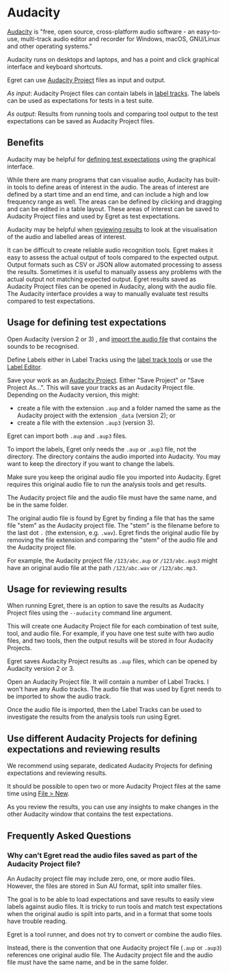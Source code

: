 ﻿# Audacity

[Audacity](https://www.audacityteam.org/)
is "free, open source, cross-platform audio software - 
an easy-to-use, multi-track audio editor and recorder for 
Windows, macOS, GNU/Linux and other operating systems."

Audacity runs on desktops and laptops, and has a point and click graphical interface and keyboard shortcuts.

Egret can use [Audacity Project](https://manual.audacityteam.org/man/audacity_projects.html) files as input and output.

*As input*: Audacity Project files can contain labels in [label tracks](https://manual.audacityteam.org/man/label_tracks.html).
The labels can be used as expectations for tests in a test suite.


*As output*: Results from running tools and comparing tool output to the test expectations can be saved as Audacity Project files.


## Benefits

Audacity may be helpful for [defining test expectations](#usageDefineExpectations) using the graphical interface.

While there are many programs that can visualise audio, 
Audacity has built-in tools to define areas of interest in the audio.
The areas of interest are defined by a start time and an end time, and can include a high and low frequency range as well.
The areas can be defined by clicking and dragging and can be edited in a table layout.
These areas of interest can be saved to Audacity Project files and used by Egret as test expectations.

Audacity may be helpful when [reviewing results](#usageReviewResults) to 
look at the visualisation of the audio and labelled areas of interest.

It can be difficult to create reliable audio recognition tools.
Egret makes it easy to assess the actual output of tools compared to the expected output.
Output formats such as CSV or JSON allow automated processing to assess the results.
Sometimes it is useful to manually assess any problems with the actual output not matching expected output.
Egret results saved as Audacity Project files can be opened in Audacity, along with the audio file.
The Audacity interface provides a way to manually evaluate test results compared to test expectations.


## <a id="usageDefineExpectations"></a> Usage for defining test expectations

Open Audacity  (version 2 or 3) , and 
[import the audio file](https://manual.audacityteam.org/man/importing_audio.html)
that contains the sounds to be recognised. 

Define Labels either in Label Tracks using the 
[label track tools](https://manual.audacityteam.org/man/label_tracks.html) or use the 
[Label Editor](https://manual.audacityteam.org/man/labels_editor.html).

Save your work as an [Audacity Project](https://manual.audacityteam.org/man/file_menu_save_project.html).
Either "Save Project" or "Save Project As...". This will save your tracks as an Audacity Project file.
Depending on the Audacity version, this might:

- create a file with the extension `.aup` and a folder named the same as the Audacity project with the extension `_data` (version 2); or
- create a file with the extension `.aup3` (version 3).

Egret can import both `.aup` and `.aup3` files.

To import the labels, Egret only needs the `.aup` or `.aup3` file, not the directory.
The directory contains the audio imported into Audacity. You may want to keep the directory if you want to change the labels.

Make sure you keep the original audio file you imported into Audacity.
Egret requires this original audio file to run the analysis tools and get results.

The Audacity project file and the audio file must have the same name, and be in the same folder.

The original audio file is found by Egret by finding a file that has the same file "stem" as the Audacity project file.
The "stem" is the filename before to the last dot `.` (the extension, e.g. `.wav`).
Egret finds the original audio file by removing the file extension and comparing the "stem" of the audio file and the Audacity project file.

For example, the Audacity project file `/123/abc.aup` or `/123/abc.aup3` might have an original audio file
at the path `/123/abc.wav` or `/123/abc.mp3`.


## <a id="usageReviewResults"></a> Usage for reviewing results

When running Egret, there is an option to save the results as Audacity Project files using the `--audacity` command line argument.

This will create one Audacity Project file for each combination of test suite, tool, and audio file.
For example, if you have one test suite with two audio files, and two tools, 
then the output results will be stored in four Audacity Projects.

Egret saves Audacity Project results as `.aup` files, which can be opened by Audacity version 2 or 3.

Open an Audacity Project file. It will contain a number of Label Tracks.
I won't have any Audio tracks. The audio file that was used by Egret needs to be imported to show the audio track.

Once the audio file is imported, then the Label Tracks can be used to investigate the results from the analysis tools run using Egret.


## Use different Audacity Projects for defining expectations and reviewing results

We recommend using separate, dedicated Audacity Projects for defining expectations and reviewing results.

It should be possible to open two or more Audacity Project files at the same time using 
[File > New](https://manual.audacityteam.org/man/file_menu.html#new).

As you review the results, you can use any insights to make changes in the other Audacity window that contains the test expectations.


## Frequently Asked Questions

### Why can't Egret read the audio files saved as part of the Audacity Project file?

An Audacity project file may include zero, one, or more audio files.
However, the files are stored in Sun AU format, split into smaller files.

The goal is to be able to load expectations and save results to easily view labels against audio files.
It is tricky to run tools and match test expectations when the original audio is spilt into parts, 
and in a format that some tools have trouble reading.

Egret is a tool runner, and does not try to convert or combine the audio files.

Instead, there is the convention that one Audacity project file (`.aup` or `.aup3`) references one original audio file.
The Audacity project file and the audio file must have the same name, and be in the same folder.
